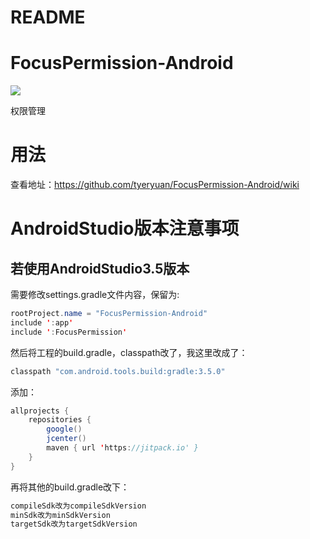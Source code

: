 # README

# FocusPermission-Android
![](https://jitpack.io/v/tyeryuan/FocusPermission-Android.svg)

权限管理

# 用法

查看地址：https://github.com/tyeryuan/FocusPermission-Android/wiki

# AndroidStudio版本注意事项
## 若使用AndroidStudio3.5版本
需要修改settings.gradle文件内容，保留为:
```java
rootProject.name = "FocusPermission-Android"
include ':app'
include ':FocusPermission'
```

然后将工程的build.gradle，classpath改了，我这里改成了：
```java
classpath "com.android.tools.build:gradle:3.5.0"
```
添加：
```java
allprojects {
    repositories {
        google()
        jcenter()
        maven { url 'https://jitpack.io' }
    }
}
```

再将其他的build.gradle改下：
```java
compileSdk改为compileSdkVersion
minSdk改为minSdkVersion
targetSdk改为targetSdkVersion
```
